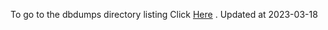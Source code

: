 To go to the dbdumps directory listing Click [Here](https://ipfs.io/ipfs/bafkreif4xs4pzpfamhnywiw72ccnhynvuqngwmappxwsw7kocaso3semkq) . Updated at 2023-03-18